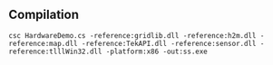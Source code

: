 ## Compilation

`csc HardwareDemo.cs -reference:gridlib.dll -reference:h2m.dll -reference:map.dll -reference:TekAPI.dll -reference:sensor.dll -reference:tlllWin32.dll -platform:x86 -out:ss.exe`